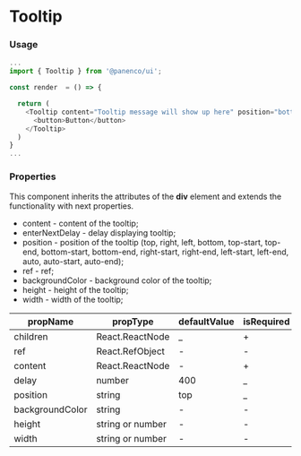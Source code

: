 # Tooltip

### Usage

```js
...
import { Tooltip } from '@panenco/ui';

const render  = () => {

  return (
    <Tooltip content="Tooltip message will show up here" position="bottom">
      <button>Button</button>
    </Tooltip>
  )
}
...
```

<!-- STORY -->

### Properties

This component inherits the attributes of the **div** element and extends the functionality with next properties.

- content - content of the tooltip;
- enterNextDelay - delay displaying tooltip;
- position - position of the tooltip (top, right, left, bottom, top-start, top-end, bottom-start, bottom-end, right-start, right-end, left-start, left-end, auto, auto-start, auto-end);
- ref - ref;
- backgroundColor - background color of the tooltip;
- height - height of the tooltip;
- width - width of the tooltip;

| propName        | propType         | defaultValue | isRequired |
| --------        | ---------------  | ------------ | ---------- |
| children        | React.ReactNode  | \_           | +          |
| ref             | React.RefObject  | -            | -          |
| content         | React.ReactNode  | -            | +          |
| delay           | number           | 400          | \_         |
| position        | string           | top          | \_         |
| backgroundColor | string           | -            | -          |
| height          | string or number | -            | -          |
| width           | string or number | -            | -          |
